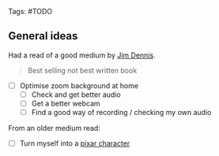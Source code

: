 Tags: #TODO

## General ideas
Had a read of a good medium by [Jim Dennis](https://entrepreneurshandbook.co/twelve-strange-pieces-of-business-advice-that-substantially-increased-my-net-worth-968f5e6649ea).

>Best selling not best written book

- [ ] Optimise zoom background at home
	- [ ] Check and get better audio
	- [ ] Get a better webcam
	- [ ] Find a good way of recording / checking my own audio

From an older medium read:
- [ ] Turn myself into a [pixar character](https://medium.com/@jimclydemonge/how-to-turn-yourself-into-pixar-character-using-stable-diffusion-ai-e0c010c2a631?source=email-1456631a7351-1666744109408-digest.reader-f19413a43ae4-e0c010c2a631----0-96------------------1fc9a3d7_6e3e_4b3e_b043_8429b1d7a6b2-1)

